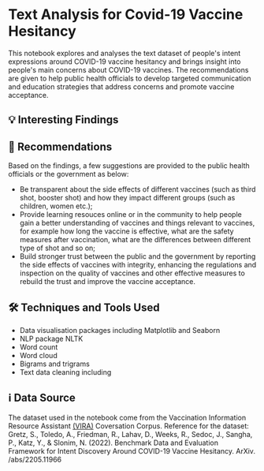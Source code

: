 # Text Analysis for Covid-19 Vaccine Hesitancy
This notebook explores and analyses the text dataset of people's intent expressions around COVID-19 vaccine hesitancy and brings insight into people's main concerns about COVID-19 vaccines. The recommendations are given to help public health officials to develop targeted communication and education strategies that address concerns and promote vaccine acceptance.


## 💡 Interesting Findings






## 📝 Recommendations

Based on the findings, a few suggestions are provided to the public health officials or the government as below:

- Be transparent about the side effects of different vaccines (such as third shot, booster shot) and how they impact different groups (such as children, women etc.);
- Provide learning resouces online or in the community to help people gain a better understanding of vaccines and things relevant to vaccines, for example how long the vaccine is effective, what are the safety measures after vaccination, what are the differences between different type of shot and so on;
- Build stronger trust between the public and the government by reporting the side effects of vaccines with integrity, enhancing the regulations and inspection on the quality of vaccines and other effective measures to rebuild the trust and improve the vaccine acceptance.



## 🛠 Techniques and Tools Used
- Data visualisation packages including Matplotlib and Seaborn
- NLP package NLTK
- Word count
- Word cloud
- Bigrams and trigrams
- Text data cleaning including 




## ℹ️ Data Source
The dataset used in the notebook come from the Vaccination Information Resource Assistant [(VIRA)](https://vaxchat.org/) Coversation Corpus. Reference for the dataset:
Gretz, S., Toledo, A., Friedman, R., Lahav, D., Weeks, R., Sedoc, J., Sangha, P., Katz, Y., & Slonim, N. (2022). Benchmark Data and Evaluation Framework for Intent Discovery Around COVID-19 Vaccine Hesitancy. ArXiv. /abs/2205.11966



